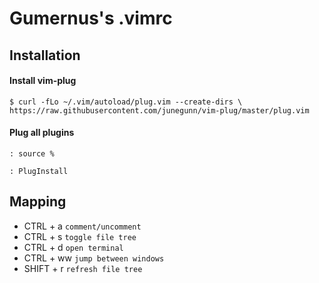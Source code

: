 # Gumernus's .vimrc

## Installation
#### Install vim-plug
```
$ curl -fLo ~/.vim/autoload/plug.vim --create-dirs \ https://raw.githubusercontent.com/junegunn/vim-plug/master/plug.vim
```
#### Plug all plugins
```
: source %
```
```
: PlugInstall
```

## Mapping
- CTRL + a `comment/uncomment`
- CTRL + s `toggle file tree`
- CTRL + d `open terminal`
- CTRL + ww `jump between windows`
- SHIFT + r `refresh file tree`
